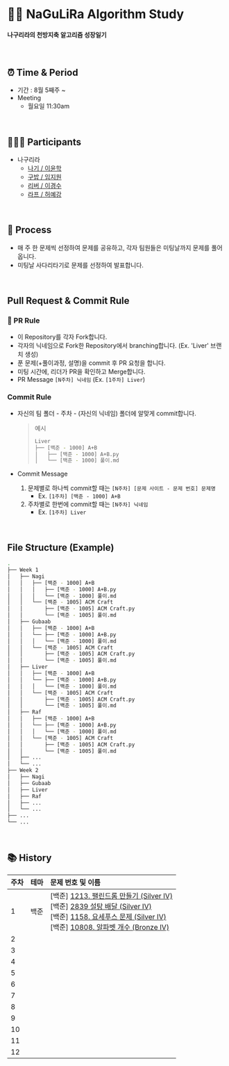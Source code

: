 # 👊🏻 NaGuLiRa Algorithm Study

#### 나구리라의 천방지축 알고리즘 성장일기

<br/>

## ⏰ Time & Period

- 기간 : 8월 5째주 ~
- Meeting
  - 월요일 11:30am

<br/>

## 🧑🏻‍💻 Participants

- 나구리라
  - [나기 / 이윤학](https://github.com/Naknakk)
  - [구밥 / 임지원](https://github.com/baabguui)
  - [리버 / 이경수](https://github.com/kyxxgsoo)
  - [라프 / 허예강](https://github.com/ye-gang-jjang)

<br/>

## 📖 Process
- 매 주 한 문제씩 선정하여 문제를 공유하고, 각자 팀원들은 미팅날까지 문제를 풀어옵니다.
- 미팅날 사다리타기로 문제를 선정하여 발표합니다.

<br/>

## Pull Request & Commit Rule


### 📌 PR Rule

- 이 Repository를 각자 Fork합니다.
- 각자의 닉네임으로 Fork한 Repository에서 branching합니다. (Ex. 'Liver' 브랜치 생성)
- 푼 문제(+풀이과정, 설명)을 commit 후 PR 요청을 합니다.
- 미팅 시간에, 리더가 PR을 확인하고 Merge합니다.
- PR Message
  `[N주차] 닉네임` (Ex. `[1주차] Liver`)

### Commit Rule

- 자신의 팀 폴더 - 주차 - (자신의 닉네임) 폴더에 알맞게 commit합니다.

  > 예시
  >
  > ```bash
  > Liver
  > ├── [백준 - 1000] A+B
  > │   ├── [백준 - 1000] A+B.py
  > │   └── [백준 - 1000] 풀이.md
  > ```

- Commit Message
  1. 문제별로 하나씩 commit할 때는 `[N주차] [문제 사이트 - 문제 번호] 문제명`
     - Ex. `[1주차] [백준 - 1000] A+B`
  2. 주차별로 한번에 commit할 때는 `[N주차] 닉네임`
     - Ex. `[1주차] Liver`

<br />

## File Structure (Example)

```bash
.
├── Week 1
│   ├── Nagi
│   │   ├── [백준 - 1000] A+B
│   │   │   ├── [백준 - 1000] A+B.py
│   │   │   └── [백준 - 1000] 풀이.md
│   │   └── [백준 - 1005] ACM Craft
│   │       ├── [백준 - 1005] ACM Craft.py
│   │       └── [백준 - 1005] 풀이.md
│   ├── Gubaab
│   │   ├── [백준 - 1000] A+B
│   │   └── ├── [백준 - 1000] A+B.py
│   │   │   └── [백준 - 1000] 풀이.md
│   │   └── [백준 - 1005] ACM Craft
│   │       ├── [백준 - 1005] ACM Craft.py
│   │       └── [백준 - 1005] 풀이.md
│   ├── Liver
│   │   ├── [백준 - 1000] A+B
│   │   └── ├── [백준 - 1000] A+B.py
│   │   │   └── [백준 - 1000] 풀이.md
│   │   └── [백준 - 1005] ACM Craft
│   │       ├── [백준 - 1005] ACM Craft.py
│   │       └── [백준 - 1005] 풀이.md
│   ├── Raf
│   │   ├── [백준 - 1000] A+B
│   │   └── ├── [백준 - 1000] A+B.py
│   │   │   └── [백준 - 1000] 풀이.md
│   │   └── [백준 - 1005] ACM Craft
│   │       ├── [백준 - 1005] ACM Craft.py
│   │       └── [백준 - 1005] 풀이.md
│   ├── ...
│   └── ...
├── Week 2
│   ├── Nagi
│   ├── Gubaab
│   ├── Liver
│   ├── Raf
│   ├── ...
│   └── ...
├── ...
└── ...

```

<br/>


## 📚 History

| 주차 | 테마                                                     | 문제 번호 및 이름                                            |
| :--- | :------------------------------------------------------- | :----------------------------------------------------------- |
| 1    | 백준                                                      | [백준] [1213. 팰린드롬 만들기 (Silver IV)](https://www.acmicpc.net/problem/1213)<br/> [백준] [2839 설탕 배달 (Silver IV)](https://www.acmicpc.net/problem/2839)<br/> [백준] [1158. 요세푸스 문제 (Silver IV)](https://www.acmicpc.net/problem/1158)<br/> [백준] [10808. 알파벳 개수 (Bronze IV)](https://www.acmicpc.net/problem/10808)<br/> |
| 2    |                                                          |                                                              |
| 3    |                                                          |                                                              |
| 4    |                                                          |                                                              |
| 5    |                                                          |                                                              |
| 6    |                                                          |                                                              |
| 7    |                                                          |                                                              |
| 8    |                                                          |                                                              |
| 9    |                                                          |                                                              |
| 10   |                                                          |                                                              |
| 11   |                                                          |                                                              |
| 12   |                                                          |                                                              |

<br/>
